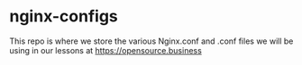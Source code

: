 # nginx-configs

This repo is where we store the various Nginx.conf and .conf files we will be using in our lessons at https://opensource.business
